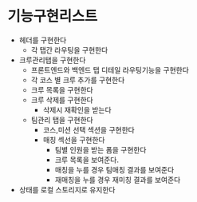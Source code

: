 # 기능구현리스트

- 헤더를 구현한다
    - 각 탭간 라우팅을 구현한다
- 크루관리탭을 구현한다
    - 프론트엔드와 백엔드 탭 디테일 라우팅기능을 구현한다
    - 각 코스 별 크루 추가를 구현한다
    - 크루 목록을 구현한다
    - 크루 삭제를 구현한다
        - 삭제시 재확인을 받는다
    - 팀관리 탭을 구현한다
        - 코스,미션 선택 섹션을 구현한다
        - 매칭 섹선을 구현한다
            - 팀별 인원을 받는 폼을 구현한다
            - 크루 목록을 보여준다.
            - 매칭을 누를 경우 팀매칭 결과를 보여준다
            - 재매칭을 누를 경우 재미칭 결과를 보여준다
- 상태를 로컬 스토리지로 유지한다